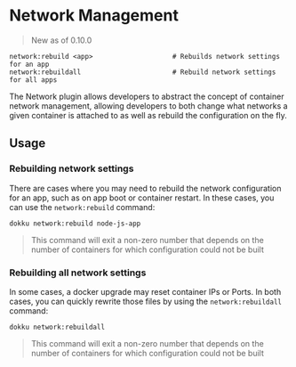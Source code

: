 # Network Management

> New as of 0.10.0

```
network:rebuild <app>                    # Rebuilds network settings for an app
network:rebuildall                       # Rebuild network settings for all apps
```

The Network plugin allows developers to abstract the concept of container network management, allowing developers to both change what networks a given container is attached to as well as rebuild the configuration on the fly.

## Usage

### Rebuilding network settings

There are cases where you may need to rebuild the network configuration for an app, such as on app boot or container restart. In these cases, you can use the `network:rebuild` command:

```shell
dokku network:rebuild node-js-app
```

> This command will exit a non-zero number that depends on the number of containers for which configuration could not be built

### Rebuilding all network settings

In some cases, a docker upgrade may reset container IPs or Ports. In both cases, you can quickly rewrite those files by using the `network:rebuildall` command:

```shell
dokku network:rebuildall
```

> This command will exit a non-zero number that depends on the number of containers for which configuration could not be built
